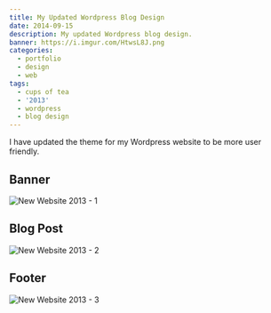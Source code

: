 ```yaml
---
title: My Updated Wordpress Blog Design
date: 2014-09-15
description: My updated Wordpress blog design.
banner: https://i.imgur.com/HtwsL8J.png
categories:
  - portfolio
  - design
  - web
tags:
  - cups of tea
  - '2013'
  - wordpress
  - blog design
---
```


I have updated the theme for my Wordpress website to be more user friendly.

## Banner

![New Website 2013 - 1](https://i.imgur.com/HtwsL8J.png)

## Blog Post

![New Website 2013 - 2](https://i.imgur.com/PMiW72s.png)

## Footer

![New Website 2013 - 3](https://i.imgur.com/K6N0lOi.png)

